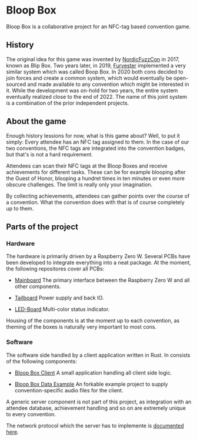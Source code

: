 # Bloop Box

Bloop Box is a collaborative project for an NFC-tag based convention game.

## History

The original idea for this game was invented by [NordicFuzzCon](https://nordicfuzzcon.org/) in 2017, known as Blip Box. Two years later, in 2019, [Furvester](https://furvester.org) implemented a very similar system which was called Boop Box. In 2020 both cons decided to join forces and create a common system, which would eventually be open-sourced and made available to any convention which might be interested in it. While the development was on-hold for two years, the entire system eventually realized close to the end of 2022. The name of this joint system is a combination of the prior independent projects.

## About the game

Enough history lessions for now, what is this game about? Well, to put it simply: Every attendee has an NFC tag assigned to them. In the case of our two conventions, the NFC tags are integrated into the convention badges, but that's is not a hard requirement.

Attendees can scan their NFC tags at the Bloop Boxes and receive achievements for different tasks. These can be for example blooping after the Guest of Honor, blooping a hundret times in ten minutes or even more obscure challenges. The limit is really only your imagination.

By collecting achievements, attendees can gather points over the course of a convention. What the convention does with that is of course completely up to them.

## Parts of the project

### Hardware

The hardware is primarily driven by a Raspberry Zero W. Several PCBs have been developed to integrate everything into a neat package. At the moment, the following repositores cover all PCBs:

- [Mainboard](https://github.com/bloop-box/bloop-box-mainboard)
  The primary interface between the Raspberry Zero W and all other components.

- [Tailboard](https://github.com/bloop-box/bloop-box-tailboard)
  Power supply and back IO.

- [LED-Board](https://github.com/bloop-box/bloop-box-led-board)
  Multi-color status indicator.

Housing of the components is at the moment up to each convention, as theming of the boxes is naturally very important to most cons.

### Software

The software side handled by a client application written in Rust. In consists of the following components:

- [Bloop Box Client](https://github.com/bloop-box/bloop-box-client)
  A small application handling all client side logic.

- [Bloop Box Data Example](https://github.com/bloop-box/bloop-box-data-example)
  An forkable example project to supply convention-specific audio files for the client.

A generic server component is not part of this project, as integration with an attendee database, achievement handling and so on are extremely unique to every convention.

The network protocol which the server has to implemente is [documented here](https://github.com/bloop-box/protocol-spec).

